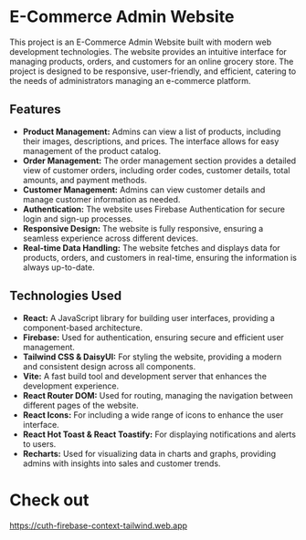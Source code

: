 # E-Commerce Admin Website

This project is an E-Commerce Admin Website built with modern web development technologies. The website provides an intuitive interface for managing products, orders, and customers for an online grocery store. The project is designed to be responsive, user-friendly, and efficient, catering to the needs of administrators managing an e-commerce platform.

## Features

- **Product Management:** Admins can view a list of products, including their images, descriptions, and prices. The interface allows for easy management of the product catalog.
- **Order Management:** The order management section provides a detailed view of customer orders, including order codes, customer details, total amounts, and payment methods.
- **Customer Management:** Admins can view customer details and manage customer information as needed.
- **Authentication:** The website uses Firebase Authentication for secure login and sign-up processes.
- **Responsive Design:** The website is fully responsive, ensuring a seamless experience across different devices.
- **Real-time Data Handling:** The website fetches and displays data for products, orders, and customers in real-time, ensuring the information is always up-to-date.

## Technologies Used

- **React:** A JavaScript library for building user interfaces, providing a component-based architecture.
- **Firebase:** Used for authentication, ensuring secure and efficient user management.
- **Tailwind CSS & DaisyUI:** For styling the website, providing a modern and consistent design across all components.
- **Vite:** A fast build tool and development server that enhances the development experience.
- **React Router DOM:** Used for routing, managing the navigation between different pages of the website.
- **React Icons:** For including a wide range of icons to enhance the user interface.
- **React Hot Toast & React Toastify:** For displaying notifications and alerts to users.
- **Recharts:** Used for visualizing data in charts and graphs, providing admins with insights into sales and customer trends.

# Check out
https://cuth-firebase-context-tailwind.web.app
